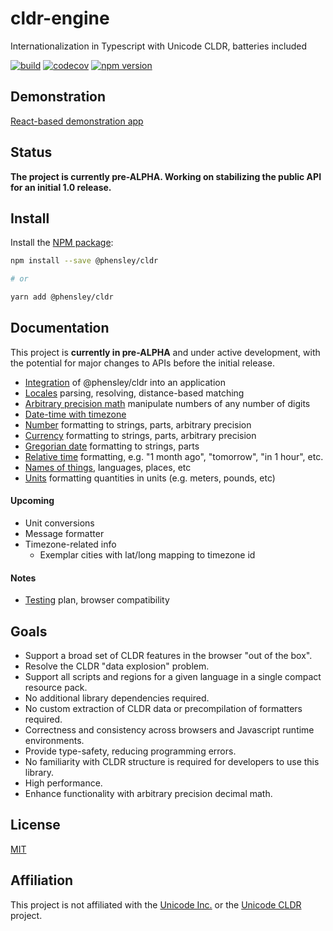 # cldr-engine

Internationalization in Typescript with Unicode CLDR, batteries included

[![build](https://api.travis-ci.org/phensley/cldr-engine.svg?branch=master)](https://travis-ci.org/phensley/cldr-engine) [![codecov](https://codecov.io/gh/phensley/cldr-engine/branch/master/graph/badge.svg)](https://codecov.io/gh/phensley/cldr-engine) [![npm version](https://badge.fury.io/js/%40phensley%2Fcldr.svg)](https://www.npmjs.com/package/@phensley/cldr)

## Demonstration

[React-based demonstration app](https://phensley.github.io/cldr-engine-react-demo/)

## Status

**The project is currently pre-ALPHA. Working on stabilizing the public API for an initial 1.0 release.**

## Install

Install the [NPM package](https://www.npmjs.com/package/@phensley/cldr):

```bash
npm install --save @phensley/cldr

# or

yarn add @phensley/cldr
```

## Documentation

This project is **currently in pre-ALPHA** and under active development, with the potential for major changes to APIs before the initial release.

* [Integration](docs/integration.md) of @phensley/cldr into an application
* [Locales](docs/locale.md) parsing, resolving, distance-based matching
* [Arbitrary precision math](docs/math.md) manipulate numbers of any number of digits
* [Date-time with timezone](docs/datetime.md)
* [Number](docs/numbers.md) formatting to strings, parts, arbitrary precision
* [Currency](docs/currencies.md) formatting to strings, parts, arbitrary precision
* [Gregorian date](docs/gregorian.md) formatting to strings, parts
* [Relative time](docs/relative-times.md) formatting, e.g. "1 month ago", "tomorrow", "in 1 hour", etc.
* [Names of things](docs/names.md), languages, places, etc
* [Units](docs/units.md) formatting quantities in units (e.g. meters, pounds, etc)

#### Upcoming

* Unit conversions
* Message formatter
* Timezone-related info
  * Exemplar cities with lat/long mapping to timezone id

#### Notes

* [Testing](docs/testing.md) plan, browser compatibility


## Goals

* Support a broad set of CLDR features in the browser "out of the box".
* Resolve the CLDR "data explosion" problem.
* Support all scripts and regions for a given language in a single compact resource pack.
* No additional library dependencies required.
* No custom extraction of CLDR data or precompilation of formatters required.
* Correctness and consistency across browsers and Javascript runtime environments.
* Provide type-safety, reducing programming errors.
* No familiarity with CLDR structure is required for developers to use this library.
* High performance.
* Enhance functionality with arbitrary precision decimal math.

## License

[MIT](LICENSE)

## Affiliation

This project is not affiliated with the [Unicode Inc.](https://unicode.org) or the [Unicode CLDR](http://cldr.unicode.org/) project.
